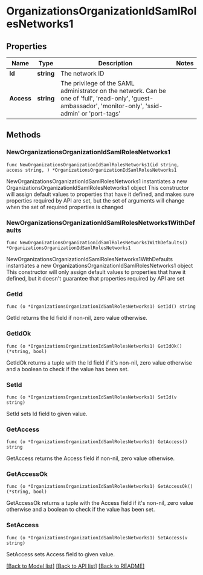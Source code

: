 # OrganizationsOrganizationIdSamlRolesNetworks1

## Properties

Name | Type | Description | Notes
------------ | ------------- | ------------- | -------------
**Id** | **string** | The network ID | 
**Access** | **string** | The privilege of the SAML administrator on the network. Can be one of &#39;full&#39;, &#39;read-only&#39;, &#39;guest-ambassador&#39;, &#39;monitor-only&#39;, &#39;ssid-admin&#39; or &#39;port-tags&#39; | 

## Methods

### NewOrganizationsOrganizationIdSamlRolesNetworks1

`func NewOrganizationsOrganizationIdSamlRolesNetworks1(id string, access string, ) *OrganizationsOrganizationIdSamlRolesNetworks1`

NewOrganizationsOrganizationIdSamlRolesNetworks1 instantiates a new OrganizationsOrganizationIdSamlRolesNetworks1 object
This constructor will assign default values to properties that have it defined,
and makes sure properties required by API are set, but the set of arguments
will change when the set of required properties is changed

### NewOrganizationsOrganizationIdSamlRolesNetworks1WithDefaults

`func NewOrganizationsOrganizationIdSamlRolesNetworks1WithDefaults() *OrganizationsOrganizationIdSamlRolesNetworks1`

NewOrganizationsOrganizationIdSamlRolesNetworks1WithDefaults instantiates a new OrganizationsOrganizationIdSamlRolesNetworks1 object
This constructor will only assign default values to properties that have it defined,
but it doesn't guarantee that properties required by API are set

### GetId

`func (o *OrganizationsOrganizationIdSamlRolesNetworks1) GetId() string`

GetId returns the Id field if non-nil, zero value otherwise.

### GetIdOk

`func (o *OrganizationsOrganizationIdSamlRolesNetworks1) GetIdOk() (*string, bool)`

GetIdOk returns a tuple with the Id field if it's non-nil, zero value otherwise
and a boolean to check if the value has been set.

### SetId

`func (o *OrganizationsOrganizationIdSamlRolesNetworks1) SetId(v string)`

SetId sets Id field to given value.


### GetAccess

`func (o *OrganizationsOrganizationIdSamlRolesNetworks1) GetAccess() string`

GetAccess returns the Access field if non-nil, zero value otherwise.

### GetAccessOk

`func (o *OrganizationsOrganizationIdSamlRolesNetworks1) GetAccessOk() (*string, bool)`

GetAccessOk returns a tuple with the Access field if it's non-nil, zero value otherwise
and a boolean to check if the value has been set.

### SetAccess

`func (o *OrganizationsOrganizationIdSamlRolesNetworks1) SetAccess(v string)`

SetAccess sets Access field to given value.



[[Back to Model list]](../README.md#documentation-for-models) [[Back to API list]](../README.md#documentation-for-api-endpoints) [[Back to README]](../README.md)


